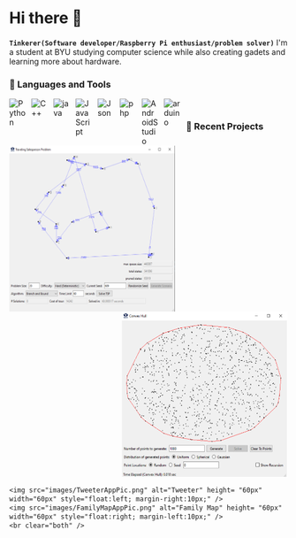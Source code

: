 # Hi there 👋
**`Tinkerer(Software developer/Raspberry Pi enthusiast/problem solver)`**
I'm a student at BYU studying computer science while also creating gadets and learning more about hardware. 

### 🧰 Languages and Tools 
<img align="left" alt="Python" width="30px" style="padding-right:10px;" src="https://cdn.jsdelivr.net/gh/devicons/devicon@latest/icons/python/python-original.svg"/><img />
<img align="left" alt="C++" width="30px" style="padding-right:10px;" src="https://cdn.jsdelivr.net/gh/devicons/devicon@latest/icons/cplusplus/cplusplus-original.svg" />
<img align="left" alt="java" width="30px" style="padding-right:10px;" src="https://cdn.jsdelivr.net/gh/devicons/devicon@latest/icons/java/java-original.svg" />
<img align="left" alt="JavaScript" width="30px" style="padding-right:10px;" src="https://cdn.jsdelivr.net/gh/devicons/devicon@latest/icons/javascript/javascript-original.svg" />
<img align="left" alt="Json" width="30px" style="padding-right:10px;" src="https://cdn.jsdelivr.net/gh/devicons/devicon@latest/icons/json/json-original.svg" />
<img align="left" alt="php" width="30px" style="padding-right:10px;" src="https://cdn.jsdelivr.net/gh/devicons/devicon@latest/icons/php/php-original.svg" />
<img align="left" alt="AndroidStudio" width="30px" style="padding-right:10px;" src="https://cdn.jsdelivr.net/gh/devicons/devicon@latest/icons/androidstudio/androidstudio-original.svg" />
<img align="left" alt="arduino" width="30px" style="padding-right:10px;" src="https://cdn.jsdelivr.net/gh/devicons/devicon@latest/icons/arduino/arduino-original.svg" />
### 📰 Recent Projects 
<p height= "60px" width="60px">
    <img src="images/TSPpic.png" alt="TSP" height= "300px" width="300px" style="float:left; margin-right:10px;" />
    <img src="images/ConvexHullPic.png" alt="Convex Hull" height= "300px" width="300px" style="float:right; margin-left:10px;" />
    <br clear="both" />

    <img src="images/TweeterAppPic.png" alt="Tweeter" height= "60px" width="60px" style="float:left; margin-right:10px;" />
    <img src="images/FamilyMapAppPic.png" alt="Family Map" height= "60px" width="60px" style="float:right; margin-left:10px;" />
    <br clear="both" />
</p>
                                                 
<!--
**tpurba/tpurba** is a ✨ _special_ ✨ repository because its `README.md` (this file) appears on your GitHub profile.

Here are some ideas to get you started:

- 🔭 I’m currently working on ...
- 🌱 I’m currently learning ...
- 👯 I’m looking to collaborate on ...
- 🤔 I’m looking for help with ...
- 💬 Ask me about ...
- 📫 How to reach me: ...
- 😄 Pronouns: ...
- ⚡ Fun fact: ...
-->
